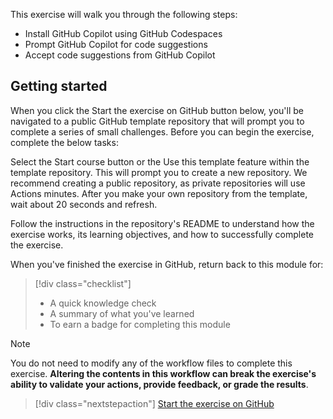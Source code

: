 This exercise will walk you through the following steps:

- Install GitHub Copilot using GitHub Codespaces
- Prompt GitHub Copilot for code suggestions
- Accept code suggestions from GitHub Copilot

## Getting started

When you click the Start the exercise on GitHub button below, you'll be navigated to a public GitHub template repository that will prompt you to complete a series of small challenges. Before you can begin the exercise, complete the below tasks:

Select the Start course button or the Use this template feature within the template repository. This will prompt you to create a new repository. We recommend creating a public repository, as private repositories will use Actions minutes. After you make your own repository from the template, wait about 20 seconds and refresh.

Follow the instructions in the repository's README to understand how the exercise works, its learning objectives, and how to successfully complete the exercise.

When you've finished the exercise in GitHub, return back to this module for:

> [!div class="checklist"]
> * A quick knowledge check 
> * A summary of what you've learned
> * To earn a badge for completing this module

>[!Note] 
> You do not need to modify any of the workflow files to complete this exercise.
> **Altering the contents in this workflow can break the exercise's**
> **ability to validate your actions, provide feedback, or grade the results**.

> [!div class="nextstepaction"]
> [Start the exercise on GitHub](https://github.com/skills/copilot-codespaces-vscode)
